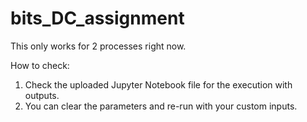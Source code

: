 # bits_DC_assignment

This only works for 2 processes right now.

How to check:
1. Check the uploaded Jupyter Notebook file for the execution with outputs.
2. You can clear the parameters and re-run with your custom inputs.
